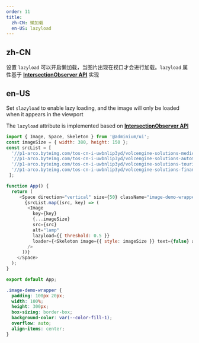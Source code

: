 ```yaml
---
order: 11
title:
  zh-CN: 懒加载
  en-US: lazyload
---
```


## zh-CN

设置 `lazyload` 可以开启懒加载，当图片出现在视口才会进行加载。`lazyload` 属性基于 **[IntersectionObserver API](https://developer.mozilla.org/en-US/docs/Web/API/Intersection_Observer_API)** 实现

## en-US

Set `slazyload` to enable lazy loading, and the image will only be loaded when it appears in the viewport

The `lazyload` attribute is implemented based on **[IntersectionObserver API](https://developer.mozilla.org/en-US/docs/Web/API/Intersection_Observer_API)**

```js
import { Image, Space, Skeleton } from '@adminium/ui';
const imageSize = { width: 380, height: 150 };
const srcList = [
  '//p1-arco.byteimg.com/tos-cn-i-uwbnlip3yd/volcengine-solutions-medical.png~tplv-uwbnlip3yd-png.png',
  '//p1-arco.byteimg.com/tos-cn-i-uwbnlip3yd/volcengine-solutions-automotive.png~tplv-uwbnlip3yd-png.png',
  '//p1-arco.byteimg.com/tos-cn-i-uwbnlip3yd/volcengine-solutions-tourism.png~tplv-uwbnlip3yd-png.png',
  '//p1-arco.byteimg.com/tos-cn-i-uwbnlip3yd/volcengine-solutions-finance.png~tplv-uwbnlip3yd-png.png',
 ];

function App() {
  return (
     <Space direction="vertical" size={50} className="image-demo-wrapper">
       {srcList.map((src, key) => (
        <Image
          key={key}
          {...imageSize}
          src={src}
          alt="lamp"
          lazyload={{ threshold: 0.5 }}
          loader={<Skeleton image={{ style: imageSize }} text={false} animation />}
        />
      ))}
    </Space>
  );
}

export default App;
```

```css
.image-demo-wrapper {
  padding: 100px 20px;
  width: 100%;
  height: 300px;
  box-sizing: border-box;
  background-color: var(--color-fill-1);
  overflow: auto;
  align-items: center;
}

```

